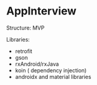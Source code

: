 # AppInterview

Structure: MVP

Libraries:
- retrofit
- gson
- rxAndroid/rxJava
- koin ( dependency injection)
- androidx and material libraries
